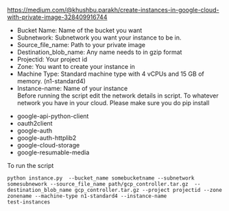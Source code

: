 https://medium.com/@khushbu.parakh/create-instances-in-google-cloud-with-private-image-328409916744

+ Bucket Name: Name of the bucket you want 
+ Subnetwork: Subnetwork you want your instance to be in. 
+ Source_file_name: Path to your private image
+ Destination_blob_name: Any name needs to in gzip format 
+ Projectid: Your project id
+ Zone: You want to create your instance in
+ Machine Type: Standard machine type with 4 vCPUs and 15 GB of memory. (n1-standard4)
+ Instance-name: Name of your instance  <br>
 Before running the script edit the network details in script. To whatever network you have in your cloud. 
Please make sure you do pip install 

- google-api-python-client
- oauth2client
- google-auth
- google-auth-httplib2
- google-cloud-storage
- google-resumable-media

To run the script 

```
python instance.py  --bucket_name somebucketname --subnetwork somesubnework --source_file_name path/gcp_controller.tar.gz  --destination_blob_name gcp_controller.tar.gz --project projectid --zone zonename --machine-type n1-standard4 --instance-name
test-instances
```
